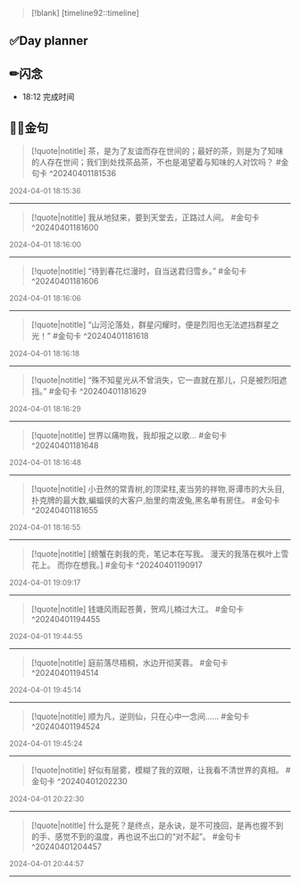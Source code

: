 > [!blank] 
> [timeline92::timeline]

## ✅Day planner



## ✏闪念
- 18:12  完成时间


## 🏳️‍🌈金句

> [!quote|notitle] 
> ‍茶，是为了友谊而存在世间的；最好的茶，则是为了知味的人存在世间；我们到处找茶品茶，不也是渴望着与知味的人对饮吗？ #金句卡 ^20240401181536

<font color='#6e6e6e' size=2> 2024-04-01 18:15:36 </font>

---

> [!quote|notitle] 
> ‍我从地狱来，要到天堂去，正路过人间。 #金句卡 ^20240401181600

<font color='#6e6e6e' size=2> 2024-04-01 18:16:00 </font>

---

> [!quote|notitle] 
> ‍“待到春花烂漫时，自当送君归雪乡。” #金句卡 ^20240401181606

<font color='#6e6e6e' size=2> 2024-04-01 18:16:06 </font>

---

> [!quote|notitle] 
> “山河沦落处，群星闪耀时，便是烈阳也无法遮挡群星之光！” #金句卡 ^20240401181618

<font color='#6e6e6e' size=2> 2024-04-01 18:16:18 </font>

---

> [!quote|notitle] 
> ‍“殊不知星光从不曾消失，它一直就在那儿，只是被烈阳遮挡。” #金句卡 ^20240401181629

<font color='#6e6e6e' size=2> 2024-04-01 18:16:29 </font>

---

> [!quote|notitle] 
> ‍世界以痛吻我，我却报之以歌… #金句卡 ^20240401181648

<font color='#6e6e6e' size=2> 2024-04-01 18:16:48 </font>

---

> [!quote|notitle] 
> ‍‍小丑然的常青树,的顶梁柱,麦当劳的祥物,哥谭市的大头目,扑克牌的最大数,蝙蝠侠的大客户,胎里的南波兔,黑名单有房住。 #金句卡 ^20240401181655

<font color='#6e6e6e' size=2> 2024-04-01 18:16:55 </font>

---

> [!quote|notitle] 
> [螃蟹在剥我的壳，笔记本在写我。
漫天的我落在枫叶上雪花上。
而你在想我。] #金句卡 ^20240401190917

<font color='#6e6e6e' size=2> 2024-04-01 19:09:17 </font>

---

> [!quote|notitle] 
> ‍钱塘风雨起苍黄，贺鸡儿楠过大江。 #金句卡 ^20240401194455

<font color='#6e6e6e' size=2> 2024-04-01 19:44:55 </font>

---

> [!quote|notitle] 
> 庭前落尽梧桐，水边开彻芙蓉。 #金句卡 ^20240401194514

<font color='#6e6e6e' size=2> 2024-04-01 19:45:14 </font>

---

> [!quote|notitle] 
> 顺为凡，逆则仙，只在心中一念间…… #金句卡 ^20240401194524

<font color='#6e6e6e' size=2> 2024-04-01 19:45:24 </font>

---

> [!quote|notitle] 
> 好似有层雾，模糊了我的双眼，让我看不清世界的真相。 #金句卡 ^20240401202230

<font color='#6e6e6e' size=2> 2024-04-01 20:22:30 </font>

---

> [!quote|notitle] 
> 什么是死？是终点，是永诀，是不可挽回，是再也握不到的手、感觉不到的温度，再也说不出口的“对不起”。 #金句卡 ^20240401204457

<font color='#6e6e6e' size=2> 2024-04-01 20:44:57 </font>

---
